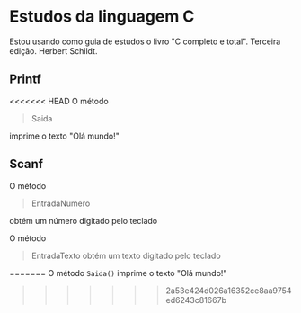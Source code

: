 # Estudos da linguagem C

Estou usando como guia de estudos o livro "C completo e total". Terceira edição. Herbert Schildt.

## Printf
<<<<<<< HEAD
O método

>Saida

imprime o texto "Olá mundo!"



## Scanf
O método

> EntradaNumero

obtém um número digitado pelo teclado


O método
>EntradaTexto
obtém um texto digitado pelo teclado

=======
O método ```Saida()``` imprime o texto "Olá mundo!"
>>>>>>> 2a53e424d026a16352ce8aa9754ed6243c81667b
